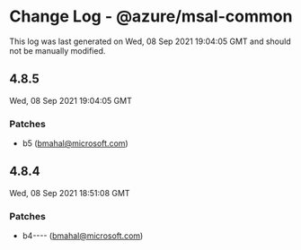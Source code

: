 # Change Log - @azure/msal-common

This log was last generated on Wed, 08 Sep 2021 19:04:05 GMT and should not be manually modified.

<!-- Start content -->

## 4.8.5

Wed, 08 Sep 2021 19:04:05 GMT

### Patches

- b5  (bmahal@microsoft.com)

## 4.8.4

Wed, 08 Sep 2021 18:51:08 GMT

### Patches

- b4---- (bmahal@microsoft.com)
